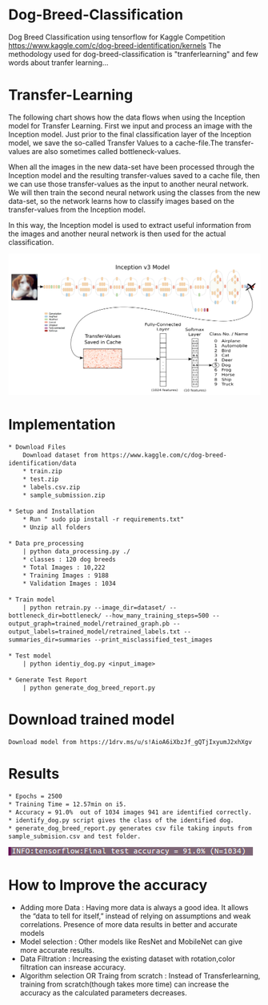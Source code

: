 # Dog-Breed-Classification
Dog Breed Classification using tensorflow for Kaggle Competition https://www.kaggle.com/c/dog-breed-identification/kernels
The methodology used for dog-breed-classification is "tranferlearning" and few words about tranfer learning...

# Transfer-Learning 
The following chart shows how the data flows when using the Inception model for Transfer Learning. First we input and process an image with the Inception model. Just prior to the final classification layer of the Inception model, we save the so-called Transfer Values to a cache-file.The transfer-values are also sometimes called bottleneck-values.

When all the images in the new data-set have been processed through the Inception model and the resulting transfer-values saved to a cache file, then we can use those transfer-values as the input to another neural network. We will then train the second neural network using the classes from the new data-set, so the network learns how to classify images based on the transfer-values from the Inception model.

In this way, the Inception model is used to extract useful information from the images and another neural network is then used for the actual classification.

![alt text](https://github.com/SaiKrishnaTheGreat/Dog-Breed-Classification/blob/master/img/transferLearning.png)

# Implementation

	* Download Files
		Download dataset from https://www.kaggle.com/c/dog-breed-identification/data
		* train.zip
		* test.zip
		* labels.csv.zip
		* sample_submission.zip

	* Setup and Installation
		* Run " sudo pip install -r requirements.txt"
		* Unzip all folders 

	* Data pre_processing
		| python data_processing.py ./
		* classes : 120 dog breeds
		* Total Images : 10,222
		* Training Images : 9188
		* Validation Images : 1034

	* Train model
		| python retrain.py --image_dir=dataset/ --bottleneck_dir=bottleneck/ --how_many_training_steps=500 --output_graph=trained_model/retrained_graph.pb --output_labels=trained_model/retrained_labels.txt --summaries_dir=summaries --print_misclassified_test_images

	* Test model
		| python identiy_dog.py <input_image>

	* Generate Test Report 
		| python generate_dog_breed_report.py

# Download trained model
	Download model from https://1drv.ms/u/s!AioA6iXbzJf_gQTjIxyumJ2xhXgv

# Results  
	* Epochs = 2500
	* Training Time = 12.57min on i5.
	* Accuracy = 91.0%  out of 1034 images 941 are identified correctly.
	* identify_dog.py script gives the class of the identified dog.
	* generate_dog_breed_report.py generates csv file taking inputs from sample_submision.csv and test folder.
![alt text](https://github.com/SaiKrishnaTheGreat/Dog-Breed-Classification/blob/master/img/result_1.png)
	


# How to Improve the accuracy
* Adding more Data :
	Having more data is always a good idea. It allows the “data to tell for itself,” instead of relying on assumptions and weak correlations. Presence of more data results in better and accurate models
* Model selection : 
	Other models like ResNet and MobileNet can give more accurate results.
* Data Filtration :
	Increasing the existing dataset with rotation,color filtration can insrease accuracy.
* Algorithm selection OR Traing from scratch :
	Instead of Transferlearning, training from scratch(though takes more time) can increase the accuracy as the calculated parameters decreases.
